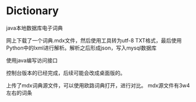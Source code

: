 # Dictionary
java本地数据库电子词典

网上下载了一个词典.mdx文件，然后使用工具转为utf-8 TXT格式，最后使用Python中的lxml进行解析。解析之后形成json，写入mysql数据库

使用java编写访问接口

控制台版本的已经完成，后续可能会改成桌面版的。

上传了mdx词典源文件，可以使用欧路词典打开，进行对比。
mdx源文件有3w4左右的词条
